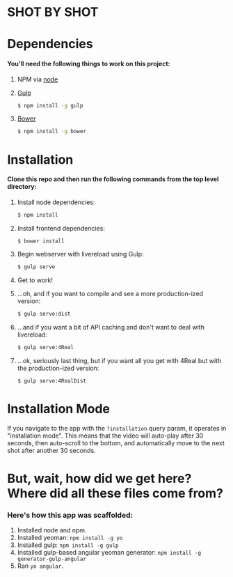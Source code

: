 # SHOT BY SHOT

# Dependencies

#### You'll need the following things to work on this project:

1. NPM via [node](http://nodejs.org/)

2. [Gulp](http://gulpjs.com/)

    ```sh
    $ npm install -g gulp
    ```

3. [Bower](http://bower.io/)

    ```sh
    $ npm install -g bower
    ```

# Installation

#### Clone this repo and then run the following commands from the top level directory:

1. Install node dependencies:

    ```sh
    $ npm install
    ```

2. Install frontend dependencies:

    ```sh
    $ bower install
    ```

3. Begin webserver with livereload using Gulp:

    ```sh
    $ gulp serve
    ```

4. Get to work!

5. ...oh, and if you want to compile and see a more production-ized version:

    ```sh
    $ gulp serve:dist
    ```

6. ...and if you want a bit of API caching and don't want to deal with livereload:

    ```sh
    $ gulp serve:4Real
    ```

7. ...ok, seriously last thing, but if you want all you get with 4Real but with the production-ized version:

    ```sh
    $ gulp serve:4RealDist
    ```

# Installation Mode

If you navigate to the app with the `?installation` query param, it operates in "installation mode".
This means that the video will auto-play after 30 seconds, then auto-scroll to the bottom, and automatically move to the next shot after another 30 seconds.

# But, wait, how did we get here? Where did all these files come from?

### Here's how this app was scaffolded:

1. Installed node and npm.
2. Installed yeoman: ```npm install -g yo```
3. Installed gulp: ```npm install -g gulp```
4. Installed gulp-based angular yeoman generator: ```npm install -g generator-gulp-angular```
5. Ran ```yo angular```.
